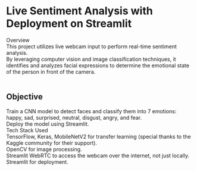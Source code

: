 <h1>Live Sentiment Analysis with Deployment on Streamlit</h1>
Overview<br>
This project utilizes live webcam input to perform real-time sentiment analysis. <br>
By leveraging computer vision and image classification techniques, it identifies and analyzes facial expressions to determine the emotional state of the person in front of the camera.<br>
<br>

<h2>Objective</h2>
Train a CNN model to detect faces and classify them into 7 emotions: happy, sad, surprised, neutral, disgust, angry, and fear.<br>
Deploy the model using Streamlit.<br>
Tech Stack Used<br>
TensorFlow, Keras, MobileNetV2 for transfer learning (special thanks to the Kaggle community for their support).<br>
OpenCV for image processing.<br>
Streamlit WebRTC to access the webcam over the internet, not just locally.<br>
Streamlit for deployment.<br>
 
 
